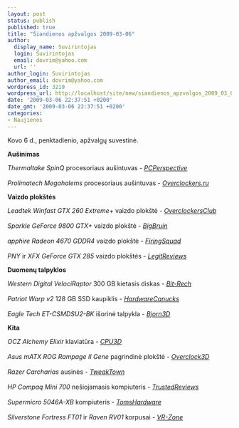 ```yaml
---
layout: post
status: publish
published: true
title: "Šiandienos apžvalgos 2009-03-06"
author:
  display_name: Suvirintojas
  login: Suvirintojas
  email: dovrim@yahoo.com
  url: ''
author_login: Suvirintojas
author_email: dovrim@yahoo.com
wordpress_id: 3219
wordpress_url: http://localhost/site/new/siandienos_apzvalgos_2009_03_06/
date: '2009-03-06 22:37:51 +0200'
date_gmt: '2009-03-06 22:37:51 +0200'
categories:
- Naujienos
---
```

<p>Kovo 6 d., penktadienio, apžvalgų suvestinė.</p>
<p><b>Aušinimas</b></p>
<p><i>Thermaltake SpinQ</i> procesoriaus aušintuvas - <i><a class="ns" href="http://www.pcper.com/article.php?aid=673">PCPerspective</a></i><br />
<br /><i>Prolimatech Megahalems</i> procesoriaus aušintuvas - <i><a class="ns" href="http://www.overclockers.ru/lab/32300.shtml">Overclockers.ru</a></i></p>
<p><b>Vaizdo plokštės</b></p>
<p><i>Leadtek Winfast GTX 260 Extreme+</i> vaizdo plokštė - <i><a class="ns" href="http://www.overclockersclub.com/reviews/leadtek_winfast_gtx260_extreme/">OverclockersClub</a></i><br />
<br /><i>Sparkle GeForce 9800 GTX+</i> vaizdo plokštė - <i><a class="ns" href="http://www.bigbruin.com/2009/sparkle9800gtx_1">BigBruin</a></i><br />
<br /><i>apphire Radeon 4670 GDDR4</i> vaizdo plokštė - <i><a class="ns" href="http://www.firingsquad.com/hardware/sapphire_radeon_4670_gddr4_review/">FiringSquad</a></i><br />
<br /><i>PNY</i> ir <i>XFX GeForce GTX 285</i> vaizdo plokštės - <i><a class="ns" href="http://www.legitreviews.com/article/915/1/">LegitReviews</a></i></p>
<p><b>Duomenų talpyklos</b></p>
<p><i>Western Digital VelociRaptor</i> 300 GB kietasis diskas - <i><a class="ns" href="http://www.bit-tech.net/hardware/storage/2009/03/06/western-digital-velociraptor-300gb-review/1">Bit-Rech</a></i><br />
<br /><i>Patriot Warp v2</i> 128 GB SSD kaupiklis - <i><a class="ns" href="http://www.hardwarecanucks.com/forum/hardware-canucks-reviews/15230-patriot-warp-v2-128gb-ssd-review.html">HardwareCanucks</a></i><br />
<br /><i>Eagle Tech ET-CSMDSU2-BK</i> išorinė talpykla - <i><a class="ns" href="http://www.bjorn3d.com/read.php?cID=1514">Bjorn3D</a></i></p>
<p><b>Kita</b></p>
<p><i>OCZ Alchemy Elixir</i> klaviatūra - <i><a class="ns" href="http://www.cpu3d.com/review/7400-1/ocz-alchemy-elixir-gaming-keyboard/introduction.html">CPU3D</a></i><br />
<br /><i>Asus mATX ROG Rampage II Gene</i> pagrindinė plokštė - <i><a class="ns" href="http://www.overclock3d.net/reviews.php?/cpu_mainboard/asus_matx_rog_rampage_ii_gene_x58_motherboard/1">Overclock3D</a></i><br />
<br /><i>Razer Carcharias</i> ausinės - <i><a class="ns" href="http://www.tweaktown.com/reviews/1777/razer_carcharias_gaming_headset/index.html">TweakTown</a></i><br />
<br /><i>HP Compaq Mini 700</i> nešiojamasis kompiuteris - <i><a class="ns" href="http://www.trustedreviews.com/notebooks/review/2009/03/06/HP-Compaq-Mini-700---10-2in-Netbook/p1">TrustedReviews</a></i><br />
<br /><i>Supermicro 5046A-XB</i> kompiuteris - <i><a class="ns" href="http://www.tomshardware.com/reviews/supermicro-5046a-xb-workstation,2167.html">TomsHardware</a></i><br />
<br /><i>Silverstone Fortress FT01</i> ir <i>Raven RV01</i> korpusai - <i><a class="ns" href="http://vr-zone.com/articles/silverstone-fortress-ft01-and-raven-rv01/6548.html?doc=6548">VR-Zone</a></i><br /></p>
